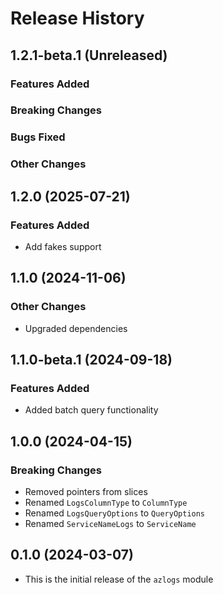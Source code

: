 # Release History

## 1.2.1-beta.1 (Unreleased)

### Features Added

### Breaking Changes

### Bugs Fixed

### Other Changes

## 1.2.0 (2025-07-21)

### Features Added
* Add fakes support

## 1.1.0 (2024-11-06)

### Other Changes
* Upgraded dependencies

## 1.1.0-beta.1 (2024-09-18)

### Features Added
* Added batch query functionality

## 1.0.0 (2024-04-15)

### Breaking Changes
* Removed pointers from slices
* Renamed `LogsColumnType` to `ColumnType`
* Renamed `LogsQueryOptions` to `QueryOptions`
* Renamed `ServiceNameLogs` to `ServiceName`

## 0.1.0 (2024-03-07)

* This is the initial release of the `azlogs` module
